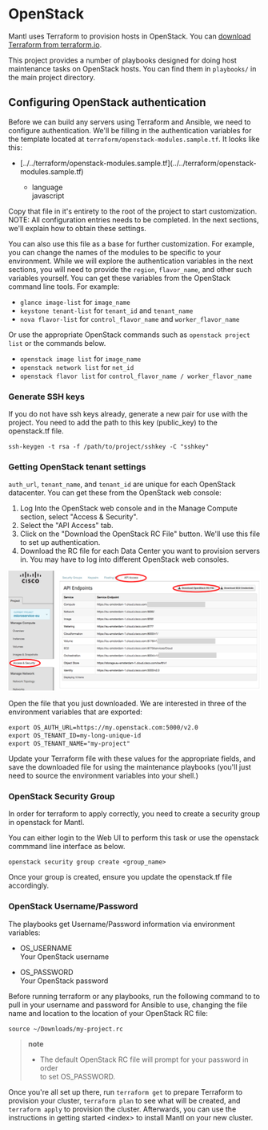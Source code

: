 # OpenStack

Mantl uses Terraform to provision hosts in OpenStack. You can [download
Terraform from terraform.io](https://www.terraform.io/downloads.html).

This project provides a number of playbooks designed for doing host
maintenance tasks on OpenStack hosts. You can find them in `playbooks/`
in the main project directory.

## Configuring OpenStack authentication

Before we can build any servers using Terraform and Ansible, we need to
configure authentication. We'll be filling in the authentication
variables for the template located at
`terraform/openstack-modules.sample.tf`. It looks like
    this:

  - \[../../terraform/openstack-modules.sample.tf\](../../terraform/openstack-modules.sample.tf)
    
      - language  
        javascript

Copy that file in it's entirety to the root of the project to start
customization. NOTE: All configuration entries needs to be completed. In
the next sections, we'll explain how to obtain these settings.

You can also use this file as a base for further customization. For
example, you can change the names of the modules to be specific to your
environment. While we will explore the authentication variables in the
next sections, you will need to provide the `region`, `flavor_name`, and
other such variables yourself. You can get these variables from the
OpenStack command line tools. For example:

  - `glance image-list` for `image_name`
  - `keystone tenant-list` for `tenant_id` and `tenant_name`
  - `nova flavor-list` for `control_flavor_name` and
    `worker_flavor_name`

Or use the appropriate OpenStack commands such as `openstack project
list` or the commands below.

  - `openstack image list` for `image_name`
  - `openstack network list` for `net_id`
  - `openstack flavor list` for `control_flavor_name /
    worker_flavor_name`

### Generate SSH keys

If you do not have ssh keys already, generate a new pair for use with
the project. You need to add the path to this key (public\_key) to the
openstack.tf file.

``` sourceCode shell
ssh-keygen -t rsa -f /path/to/project/sshkey -C "sshkey"
```

### Getting OpenStack tenant settings

`auth_url`, `tenant_name`, and `tenant_id` are unique for each OpenStack
datacenter. You can get these from the OpenStack web console:

1.  Log Into the OpenStack web console and in the Manage Compute
    section, select "Access & Security".
2.  Select the "API Access" tab.
3.  Click on the "Download the OpenStack RC File" button. We'll use this
    file to set up authentication.
4.  Download the RC file for each Data Center you want to provision
    servers in. You may have to log into different OpenStack web
    consoles.

![image](_static/openstack_rc.png)

Open the file that you just downloaded. We are interested in three of
the environment variables that are exported:

``` sourceCode shell
export OS_AUTH_URL=https://my.openstack.com:5000/v2.0
export OS_TENANT_ID=my-long-unique-id
export OS_TENANT_NAME="my-project"
```

Update your Terraform file with these values for the appropriate fields,
and save the downloaded file for using the maintenance playbooks (you'll
just need to source the environment variables into your shell.)

### OpenStack Security Group

In order for terraform to apply correctly, you need to create a security
group in openstack for Mantl.

You can either login to the Web UI to perform this task or use the
openstack commmand line interface as below.

``` sourceCode shell
openstack security group create <group_name>
```

Once your group is created, ensure you update the openstack.tf file
accordingly.

### OpenStack Username/Password

The playbooks get Username/Password information via environment
variables:

  - OS\_USERNAME  
    Your OpenStack username

  - OS\_PASSWORD  
    Your OpenStack password

Before running terraform or any playbooks, run the following command to
to pull in your username and password for Ansible to use, changing the
file name and location to the location of your OpenStack RC file:

``` sourceCode shell
source ~/Downloads/my-project.rc
```

> **note**
> 
>   - The default OpenStack RC file will prompt for your password in
>     order  
>     to set OS\_PASSWORD.

Once you're all set up there, run `terraform get` to prepare Terraform
to provision your cluster, `terraform plan` to see what will be created,
and `terraform apply` to provision the cluster. Afterwards, you can use
the instructions in getting started \<index\> to install Mantl on your
new cluster.

